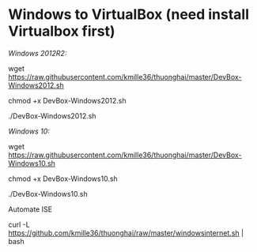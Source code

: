 # Windows to VirtualBox (need install Virtualbox first)

*Windows 2012R2:*


wget https://raw.githubusercontent.com/kmille36/thuonghai/master/DevBox-Windows2012.sh

chmod +x DevBox-Windows2012.sh

./DevBox-Windows2012.sh

*Windows 10:*


wget https://raw.githubusercontent.com/kmille36/thuonghai/master/DevBox-Windows10.sh


chmod +x DevBox-Windows10.sh

./DevBox-Windows10.sh


Automate ISE

curl -L https://github.com/kmille36/thuonghai/raw/master/windowsinternet.sh | bash


